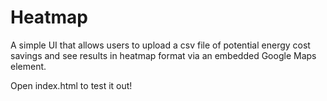 # Heatmap
A simple UI that allows users to upload a csv file of potential energy cost savings and see results in heatmap format via an embedded Google Maps element.

Open index.html to test it out!

